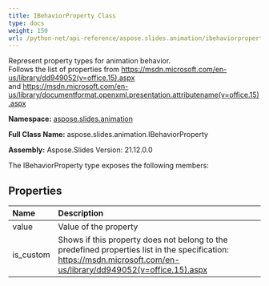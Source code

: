 ```yaml
---
title: IBehaviorProperty Class
type: docs
weight: 150
url: /python-net/api-reference/aspose.slides.animation/ibehaviorproperty/
---
```


Represent property types for animation behavior.<br/>            Follows the list of properties from https://msdn.microsoft.com/en-us/library/dd949052(v=office.15).aspx<br/>            and https://msdn.microsoft.com/en-us/library/documentformat.openxml.presentation.attributename(v=office.15).aspx

**Namespace:** [aspose.slides.animation](/slides/python-net/api-reference/aspose.slides.animation/)

**Full Class Name:** aspose.slides.animation.IBehaviorProperty

**Assembly:**  Aspose.Slides Version: 21.12.0.0

The IBehaviorProperty type exposes the following members:
## **Properties**
|**Name**|**Description**|
| :- | :- |
|value|Value of the property|
|is_custom|Shows if this property does not belong to the predefined properties list in the specification:<br/>            https://msdn.microsoft.com/en-us/library/dd949052(v=office.15).aspx|

